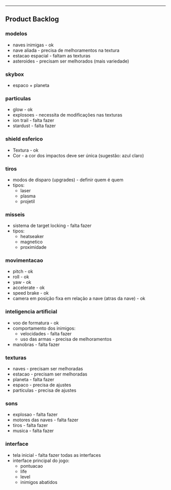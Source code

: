 

---


## Product Backlog ##

### modelos ###

  * naves inimigas - ok
  * nave aliada - precisa de melhoramentos na textura
  * estacao espacial - faltam as texturas
  * asteroides - precisam ser melhorados (mais variedade)

### skybox ###

  * espaco + planeta

### particulas ###

  * glow - ok
  * explosoes - necessita de modificações nas texturas
  * ion trail - falta fazer
  * stardust - falta fazer

### shield esferico ###

  * Textura - ok
  * Cor - a cor dos impactos deve ser única (sugestão: azul claro)

### tiros ###

  * modos de disparo (upgrades) - definir quem é quem
  * tipos:
    * laser
    * plasma
    * projetil

### misseis ###

  * sistema de target locking - falta fazer
  * tipos:
    * heatseaker
    * magnetico
    * proximidade

### movimentacao ###

  * pitch - ok
  * roll - ok
  * yaw - ok
  * accelerate - ok
  * speed brake - ok
  * camera em posição fixa em relação a nave (atras da nave) - ok

### inteligencia artificial ###

  * voo de formatura - ok
  * comportamento dos inimigos:
    * velocidades - falta fazer
    * uso das armas - precisa de melhoramentos
  * manobras - falta fazer

### texturas ###

  * naves - precisam ser melhoradas
  * estacao - precisam ser melhoradas
  * planeta - falta fazer
  * espaco - precisa de ajustes
  * particulas - precisa de ajustes

### sons ###

  * explosao - falta fazer
  * motores das naves - falta fazer
  * tiros - falta fazer
  * musica - falta fazer

### interface ###

  * tela inicial - falta fazer todas as interfaces
  * interface principal do jogo:
    * pontuacao
    * life
    * level
    * inimigos abatidos